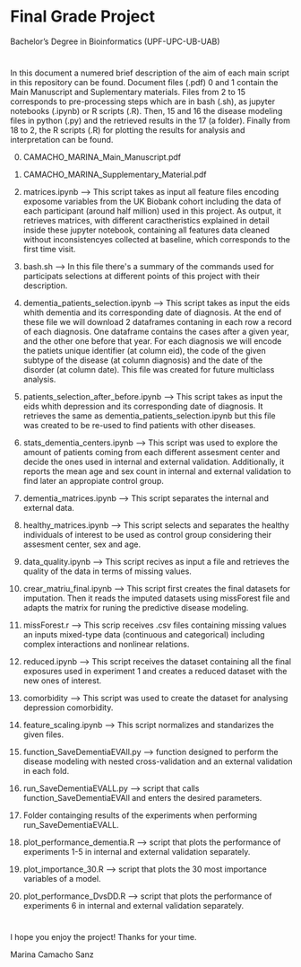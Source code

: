 # Final Grade Project
Bachelor’s Degree in Bioinformatics (UPF-UPC-UB-UAB) 
#
In this document a numered brief description of the aim of each main script in this repository can be found. Document files (.pdf) 0 and 1 contain the Main Manuscript and Suplementary materials. Files from 2 to 15 corresponds to pre-processing steps which are in bash (.sh), as jupyter notebooks (.ipynb) or R scripts (.R). Then, 15 and 16 the disease modeling files in python (.py) and the retrieved results in the 17 (a folder). Finally from 18 to 2, the R scripts (.R) for plotting the results for analysis and interpretation can be found. 

0. CAMACHO_MARINA_Main_Manuscript.pdf  

1. CAMACHO_MARINA_Supplementary_Material.pdf

2. matrices.ipynb --> This script takes as input all feature files encoding exposome variables from the UK Biobank cohort including the data of each participant (around half million) used in this project. As output, it retrieves matrices, with different caractheristics explained in detail inside these jupyter notebook, containing all features data cleaned without inconsistencyes collected at baseline, which corresponds to the first time visit.

3. bash.sh --> In this file there's a summary of the commands used for participats selections at different points of this project with their description.

4. dementia_patients_selection.ipynb --> This script takes as input the eids whith dementia and its corresponding date of diagnosis. At the end of these file we will download 2 dataframes contaning in each row a record of each diagnosis. One dataframe contains the cases after a given year, and the other one before that year. For each diagnosis we will encode the patiets unique identifier (at column eid), the code of the given subtype of the disease (at column diagnosis) and the date of the disorder (at column date). This file was created for future multiclass analysis.

5. patients_selection_after_before.ipynb --> This script takes as input the eids whith depression and its corresponding date of diagnosis. It retrieves the same as dementia_patients_selection.ipynb but this file was created to be re-used to find patients with other diseases.

6. stats_dementia_centers.ipynb --> This script was used to explore the amount of patients coming from each different assesment center and decide the ones used in internal and external validation. Additionally, it reports the mean age and sex count in internal and external validation to find later an appropiate control group.

7. dementia_matrices.ipynb --> This script separates the internal and external data.

8. healthy_matrices.ipynb --> This script selects and separates the healthy individuals of interest to be used as control group considering their assesment center, sex and age.

9. data_quality.ipynb --> This script recives as input a file and retrieves the quality of the data in terms of missing values.

10. crear_matriu_final.ipynb --> This script first creates the final datasets for imputation. Then it reads the imputed datasets using missForest file and adapts the matrix for runing the predictive disease modeling.

11. missForest.r --> This scrip receives .csv files containing missing values an inputs mixed-type data (continuous and categorical) including complex interactions and nonlinear relations.

12. reduced.ipynb --> This script receives the dataset containing all the final exposures used in experiment 1 and creates a reduced dataset with the new ones of interest.

13. comorbidity --> This script was used to create the dataset for analysing depression comorbidity.

14. feature_scaling.ipynb --> This script normalizes and standarizes the given files.

15. function_SaveDementiaEVAll.py --> function designed to perform the disease modeling with nested cross-validation and an external validation in each fold.

16. run_SaveDementiaEVALL.py --> script that calls function_SaveDementiaEVAll and enters the desired parameters.

17. Folder containging results of the experiments when performing run_SaveDementiaEVALL. 

18. plot_performance_dementia.R --> script that plots the performance of experiments 1-5 in internal and external validation separately.

19. plot_importance_30.R --> script that plots the 30 most importance variables of a model.

20. plot_performance_DvsDD.R --> script that plots the performance of experiments 6 in internal and external validation separately.
#
I hope you enjoy the project! Thanks for your time.

Marina Camacho Sanz

